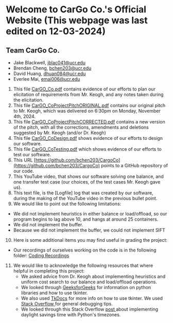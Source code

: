 # Welcome to CarGo Co.'s Official Website        (This webpage was last edited on 12-03-2024)
## Team CarGo Co.
 - Jake Blackwell, jblac041@ucr.edu
 - Brendan Cheng, bchen203@ucr.edu
 - David Huang, dhuan084@ucr.edu
 - Everlee Mai, emai006@ucr.edu

1) This file [CarGO_Co.pdf](https://drive.google.com/file/d/1k8azH72ajFuV4qa9EQ2fr0EouEPoD1Xb/view?usp=drive_link) contains evidence of our efforts to plan our elicitation of requirements from Mr. Keogh, and any notes taken during the elicitation.
2) This file [CarGO_CoProjectPitchORIGINAL.pdf](https://drive.google.com/file/d/1SwNXSIQbf5PmzQHZAJMXbSK73pQisVSl/view?usp=drive_link) contains our original pitch to Mr. Keogh, which was delivered on 6:30pm on Monday, November 4th, 2024.
3) This file [CarGO_CoProjectPitchCORRECTED.pdf](https://drive.google.com/file/d/1yilMQILYlT_vgx3kC1Zy8xW9L-lFb603/view?usp=drive_link) contains a new version of the pitch, with all the corrections, amendments and deletions suggested by Mr. Keogh (and/or Dr. Keogh)
4) This file [CarGO_CoDesign.pdf](https://drive.google.com/file/d/1cf-V98lgEvkXtJEZvJEaGNLaCzscSkd2/view?usp=drive_link) shows evidence of our efforts to design our software.
5) This file [CarGO_CoTesting.pdf](https://drive.google.com/file/d/1k3c90AIDbBJwvwktILQv7_tOcxURz_Oe/view?usp=drive_link) which shows evidence of our efforts to test our software.
6) This URL [https://github.com/bchen203/CargoCo](https://github.com/bchen203/CargoCo) points to a GitHub repository of our code.
7) This YouTube video, that shows our software solving one balance, and one transfer test case (our choices, of the test cases Mr. Keogh gave us).
8) This text file, is the [Logfile] log that was created by our software, during the making of the YouTube video in the previous bullet point.
9) We would like to point out the following limitations:
 - We did not implement heuristics in either balance or load/offload, so our program begins to lag above 10, and hangs at around 25 containers.
 - We did not implement the buffer.
 - Because we did not implement the buffer, we could not implement SIFT
10) Here is some additional items you may find useful in grading the project:
 - Our recordings of ourselves working on the code is in the following folder: [Coding Recordings](https://drive.google.com/drive/folders/1EnAzyScByTH-xV-R-nzwLkKr7LVadN-J?usp=sharing) 
11) We would like to acknowledge the following resources that where helpful in completing this project:
    - We asked advice from Dr. Keogh about implementing heuristics and uniform cost search to our balance and load/offload operations.
    - We looked through [GeeksforGeeks](geeksforgeeks.org) for information on python libraries and how to use tkinter.
    - We also used [TkDocs](https://tkdocs.com/tutorial/) for more info on how to use tkinter. We used [Stack Overflow ](https://stackoverflow.com/)for general debugging tips.
    - We looked through this Stack Overflow [post ](https://stackoverflow.com/questions/12203676/daylight-savings-time-in-python) about implementing daylight savings time with Python's timezones.
